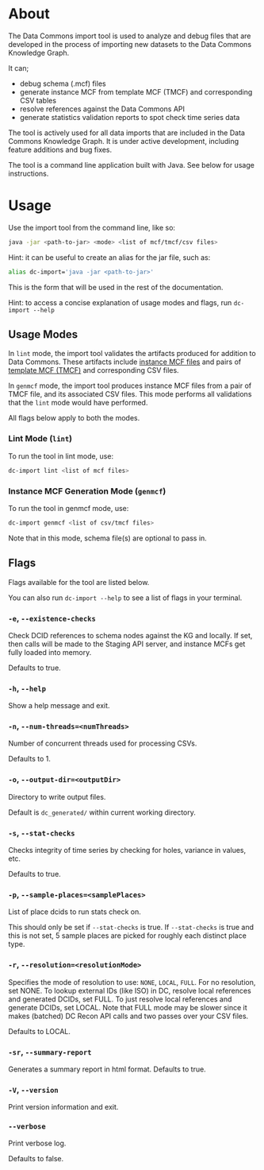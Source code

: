 # About

The Data Commons import tool is used to analyze and debug files that are developed
in the process of importing new datasets to the Data Commons Knowledge Graph.

It can;
- debug schema (.mcf) files
- generate instance MCF from template MCF (TMCF) and corresponding CSV tables
- resolve references against the Data Commons API
- generate statistics validation reports to spot check time series data

The tool is actively used for all data imports that are included in the Data Commons Knowledge Graph.
It is under active development, including feature additions and bug fixes.

The tool is a command line application built with Java. See below for usage instructions.

# Usage

Use the import tool from the command line, like so:

  ```bash
  java -jar <path-to-jar> <mode> <list of mcf/tmcf/csv files>
  ```

Hint: it can be useful to create an alias for the jar file, such as:
  ```bash
  alias dc-import='java -jar <path-to-jar>'
  ```

This is the form that will be used in the rest of the documentation.

Hint: to access a concise explanation of usage modes and flags, run
`dc-import --help`

## Usage Modes

In `lint` mode, the import tool validates the artifacts produced for addition to Data Commons. These artifacts include [instance MCF files](https://github.com/datacommonsorg/data/blob/master/docs/mcf_format.md#instance-mcf) and pairs of [template MCF (TMCF)](https://github.com/datacommonsorg/data/blob/master/docs/mcf_format.md#instance-mcf) and corresponding CSV files.

In `genmcf` mode, the import tool produces instance MCF files from a pair of TMCF file, and its associated CSV files. This mode performs all validations that the  `lint` mode would have performed.

All flags below apply to both the modes.

### Lint Mode (`lint`)
To run the tool in lint mode, use:
  ```bash
  dc-import lint <list of mcf files>
  ```

### Instance MCF Generation Mode (`genmcf`)
To run the tool in genmcf mode, use:
  ```bash
  dc-import genmcf <list of csv/tmcf files>
  ```

Note that in this mode, schema file(s) are optional to pass in.

## Flags
Flags available for the tool are listed below.

You can also run `dc-import --help` to see a list of flags in your terminal.
### `-e`, `--existence-checks`
Check DCID references to schema nodes against the KG and locally. If set, then
calls will be made to the Staging API server, and instance MCFs get fully loaded
into memory. 

Defaults to true.

### `-h`, `--help`
Show a help message and exit.

### `-n`, `--num-threads=<numThreads>`
Number of concurrent threads used for processing CSVs.

Defaults to 1.

### `-o`, `--output-dir=<outputDir>`
Directory to write output files.

Default is `dc_generated/` within current working directory.

### `-s`, `--stat-checks`
Checks integrity of time series by checking for holes, variance in values, etc.

Defaults to true.

### `-p`, `--sample-places=<samplePlaces>`
List of place dcids to run stats check on.

This should only be set if `--stat-checks` is true. If `--stat-checks` is true and this is not set, 5 sample places are picked for roughly each distinct place type.

### `-r`, `--resolution=<resolutionMode>`
Specifies the mode of resolution to use: `NONE`, `LOCAL`, `FULL`.  For no resolution, set NONE.  To lookup external IDs (like ISO) in DC, resolve local references and generated DCIDs, set FULL. To just resolve local references and generate DCIDs, set LOCAL.  Note that FULL mode may be slower since it makes (batched) DC Recon API calls and two passes over your CSV files.

Defaults to LOCAL.

### `-sr`, `--summary-report`
Generates a summary report in html format. 
Defaults to true.

### `-V`, `--version`
Print version information and exit.

### `--verbose`
Print verbose log.

Defaults to false.
